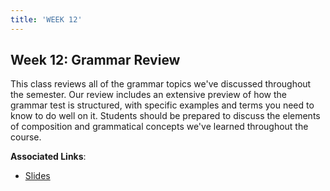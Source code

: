 ```yaml
---
title: 'WEEK 12'
---
```


## Week 12: Grammar Review

This class reviews all of the grammar topics we've discussed throughout the semester. Our review includes an extensive preview of how the grammar test is structured, with specific examples and terms you need to know to do well on it. Students should be prepared to discuss the elements of composition and grammatical concepts we've learned throughout the course. 

**Associated Links**:

* [Slides](http://slides.com/trentgill/uw-march-29#/)